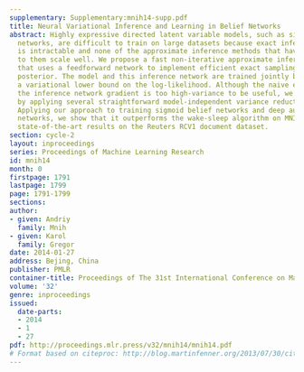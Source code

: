 ```yaml
---
supplementary: Supplementary:mnih14-supp.pdf
title: Neural Variational Inference and Learning in Belief Networks
abstract: Highly expressive directed latent variable models, such as sigmoid belief
  networks, are difficult to train on large datasets because exact inference in them
  is intractable and none of the approximate inference methods that have been applied
  to them scale well. We propose a fast non-iterative approximate inference method
  that uses a feedforward network to implement efficient exact sampling from the variational
  posterior. The model and this inference network are trained jointly by maximizing
  a variational lower bound on the log-likelihood. Although the naive estimator of
  the inference network gradient is too high-variance to be useful, we make it practical
  by applying several straightforward model-independent variance reduction techniques.
  Applying our approach to training sigmoid belief networks and deep autoregressive
  networks, we show that it outperforms the wake-sleep algorithm on MNIST and achieves
  state-of-the-art results on the Reuters RCV1 document dataset.
section: cycle-2
layout: inproceedings
series: Proceedings of Machine Learning Research
id: mnih14
month: 0
firstpage: 1791
lastpage: 1799
page: 1791-1799
sections: 
author:
- given: Andriy
  family: Mnih
- given: Karol
  family: Gregor
date: 2014-01-27
address: Bejing, China
publisher: PMLR
container-title: Proceedings of The 31st International Conference on Machine Learning
volume: '32'
genre: inproceedings
issued:
  date-parts:
  - 2014
  - 1
  - 27
pdf: http://proceedings.mlr.press/v32/mnih14/mnih14.pdf
# Format based on citeproc: http://blog.martinfenner.org/2013/07/30/citeproc-yaml-for-bibliographies/
---
```

